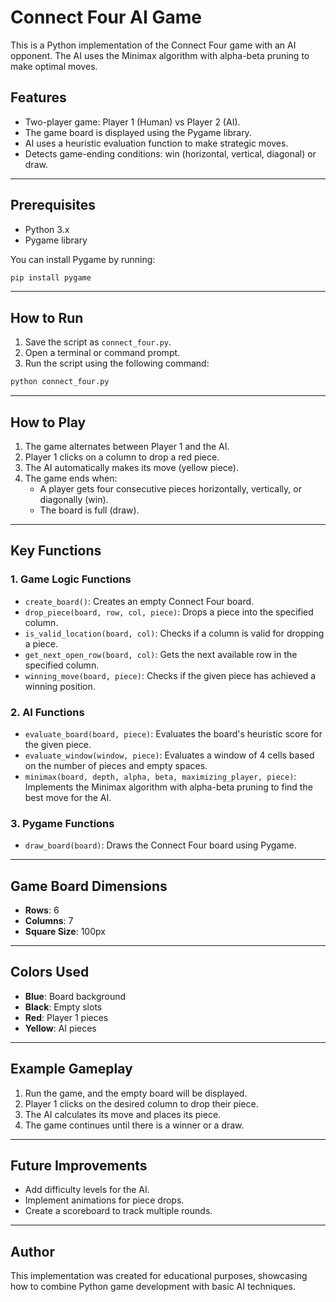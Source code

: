 # Connect Four AI Game

This is a Python implementation of the Connect Four game with an AI opponent. The AI uses the Minimax algorithm with alpha-beta pruning to make optimal moves.

## Features

- Two-player game: Player 1 (Human) vs Player 2 (AI).
- The game board is displayed using the Pygame library.
- AI uses a heuristic evaluation function to make strategic moves.
- Detects game-ending conditions: win (horizontal, vertical, diagonal) or draw.

---

## Prerequisites

- Python 3.x
- Pygame library

You can install Pygame by running:

```bash
pip install pygame
```

---

## How to Run

1. Save the script as `connect_four.py`.
2. Open a terminal or command prompt.
3. Run the script using the following command:

```bash
python connect_four.py
```

---

## How to Play

1. The game alternates between Player 1 and the AI.
2. Player 1 clicks on a column to drop a red piece.
3. The AI automatically makes its move (yellow piece).
4. The game ends when:
   - A player gets four consecutive pieces horizontally, vertically, or diagonally (win).
   - The board is full (draw).

---

## Key Functions

### 1. **Game Logic Functions**
- `create_board()`: Creates an empty Connect Four board.
- `drop_piece(board, row, col, piece)`: Drops a piece into the specified column.
- `is_valid_location(board, col)`: Checks if a column is valid for dropping a piece.
- `get_next_open_row(board, col)`: Gets the next available row in the specified column.
- `winning_move(board, piece)`: Checks if the given piece has achieved a winning position.

### 2. **AI Functions**
- `evaluate_board(board, piece)`: Evaluates the board's heuristic score for the given piece.
- `evaluate_window(window, piece)`: Evaluates a window of 4 cells based on the number of pieces and empty spaces.
- `minimax(board, depth, alpha, beta, maximizing_player, piece)`: Implements the Minimax algorithm with alpha-beta pruning to find the best move for the AI.

### 3. **Pygame Functions**
- `draw_board(board)`: Draws the Connect Four board using Pygame.

---

## Game Board Dimensions

- **Rows**: 6
- **Columns**: 7
- **Square Size**: 100px

---

## Colors Used

- **Blue**: Board background
- **Black**: Empty slots
- **Red**: Player 1 pieces
- **Yellow**: AI pieces

---

## Example Gameplay

1. Run the game, and the empty board will be displayed.
2. Player 1 clicks on the desired column to drop their piece.
3. The AI calculates its move and places its piece.
4. The game continues until there is a winner or a draw.

---

## Future Improvements

- Add difficulty levels for the AI.
- Implement animations for piece drops.
- Create a scoreboard to track multiple rounds.

---

## Author

This implementation was created for educational purposes, showcasing how to combine Python game development with basic AI techniques.

